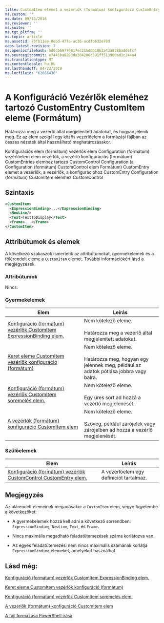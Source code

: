 ```yaml
---
title: CustomItem elemet a vezérlők (formátum) konfiguráció CustomEntry |} A Microsoft Docs
ms.custom: ''
ms.date: 09/13/2016
ms.reviewer: ''
ms.suite: ''
ms.tgt_pltfrm: ''
ms.topic: article
ms.assetid: 73fb11ee-0ebd-477a-ac36-acdfbb32e70d
caps.latest.revision: 7
ms.openlocfilehash: bd0cb69770817ec215ddb1862a43a838baddefcf
ms.sourcegitcommit: e7445ba8203da304286c591ff513900ad1c244a4
ms.translationtype: MT
ms.contentlocale: hu-HU
ms.lasthandoff: 04/23/2019
ms.locfileid: "62066430"
---
```

# <a name="customitem-element-for-customentry-for-controls-for-configuration-format"></a>A Konfiguráció Vezérlők eleméhez tartozó CustomEntry CustomItem eleme (Formátum)

Határozza meg a vezérlő által megjelenített adatokat, és hogyan jelenik meg. Ez az elem szolgál egy közös vezérlőelem a formázási fájlban az összes nézetek által használható meghatározásakor.

Konfigurációs elem (formátum) vezérlők elem Configuration (formátum) vezérlőelem elem vezérlők, a vezérlő konfigurációs (formátum) CustomEntries elemhez tartozó CustomControl Configuration (a Configuration (formátum) CustomControl elem Formátum) CustomEntry elemet a vezérlők, a vezérlők, a konfigurációhoz CustomEntry Configuration (formátum) CustomItem elemhez CustomControl

## <a name="syntax"></a>Szintaxis

```xml
<CustomItem>
  <ExpressionBinding>...</ExpressionBinding>
  <NewLine/>
  <Text>TextToDisplay</Text>
  <Frame>...</Frame>
</CustomItem>
```

## <a name="attributes-and-elements"></a>Attribútumok és elemek

A következő szakaszok ismertetik az attribútumokat, gyermekelemek és a fölérendelt eleme a `CustomItem` elemet. További információkért lásd a megjegyzések.

### <a name="attributes"></a>Attribútumok

Nincs.

### <a name="child-elements"></a>Gyermekelemek

|Elem|Leírás|
|-------------|-----------------|
|[Konfiguráció (formátum) vezérlők CustomItem ExpressionBinding elem.](./expressionbinding-element-for-customitem-for-controls-for-configuration-format.md)|Nem kötelező eleme.<br /><br /> Határozza meg a vezérlő által megjelenített adatokat.|
|[Keret eleme CustomItem vezérlők konfiguráció (formátum)](./frame-element-for-customitem-for-controls-for-configuration-format.md)|Nem kötelező eleme.<br /><br /> Határozza meg, hogyan egy jelennek meg, például az adatok pótlása jobbra vagy balra.|
|[Konfiguráció (formátum) vezérlők CustomItem soremelés elem.](./newline-element-for-customitem-for-controls-for-configuration-format.md)|Nem kötelező eleme.<br /><br /> Egy üres sort ad hozzá a vezérlő megjelenését.|
|[A vezérlők (formátum) konfiguráció CustomItem elem](./text-element-for-customitem-for-controls-for-configuration-format.md)|Nem kötelező eleme.<br /><br /> Szöveg, például zárójelek vagy zárójelben ad hozzá a vezérlő megjelenését.|

### <a name="parent-elements"></a>Szülőelemek

|Elem|Leírás|
|-------------|-----------------|
|[Konfiguráció (formátum) vezérlők CustomControl CustomEntry elem.](./customentry-element-for-customcontrol-for-controls-for-configuration-format.md)|A vezérlőelem egy definíciót tartalmaz.|

## <a name="remarks"></a>Megjegyzés

Az alárendelt elemeinek megadásakor a `CustomItem` elem, vegye figyelembe a következőket:

- A gyermekelemek hozzá kell adni a következő sorrendben: `ExpressionBinding`, `NewLine`, `Text`, és `Frame`.

- Nincs maximális megadható feladatütemezések száma korlátozva van.

- Az egyes feladatütemezési nem nincs maximális számának korlátja `ExpressionBinding` elemeket, amelyeket használhat.

## <a name="see-also"></a>Lásd még:

[Konfiguráció (formátum) vezérlők CustomItem ExpressionBinding elem.](./expressionbinding-element-for-customitem-for-controls-for-configuration-format.md)

[Keret eleme CustomItem vezérlők konfiguráció (formátum)](./frame-element-for-customitem-for-controls-for-configuration-format.md)

[Konfiguráció (formátum) vezérlők CustomItem soremelés elem.](./newline-element-for-customitem-for-controls-for-configuration-format.md)

[A vezérlők (formátum) konfiguráció CustomItem elem](./text-element-for-customitem-for-controls-for-configuration-format.md)

[A fájl formázása PowerShell írása](./writing-a-powershell-formatting-file.md)
